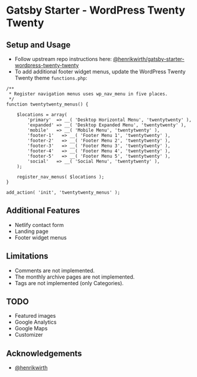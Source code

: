 # Gatsby Starter - WordPress Twenty Twenty

## Setup and Usage

-  Follow upstream repo instructions here: [@henrikwirth/gatsby-starter-wordpress-twenty-twenty](https://github.com/henrikwirth/gatsby-starter-wordpress-twenty-twenty)
-  To add additional footer widget menus, update the WordPress Twenty Twenty theme `functions.php`:

```
/**
 * Register navigation menus uses wp_nav_menu in five places.
 */
function twentytwenty_menus() {

	$locations = array(
		'primary'  => __( 'Desktop Horizontal Menu', 'twentytwenty' ),
		'expanded' => __( 'Desktop Expanded Menu', 'twentytwenty' ),
		'mobile'   => __( 'Mobile Menu', 'twentytwenty' ),
		'footer-1'   => __( 'Footer Menu 1', 'twentytwenty' ),
		'footer-2'   => __( 'Footer Menu 2', 'twentytwenty' ),
		'footer-3'   => __( 'Footer Menu 3', 'twentytwenty' ),
		'footer-4'   => __( 'Footer Menu 4', 'twentytwenty' ),
		'footer-5'   => __( 'Footer Menu 5', 'twentytwenty' ),
		'social'   => __( 'Social Menu', 'twentytwenty' ),
	);

	register_nav_menus( $locations );
}

add_action( 'init', 'twentytwenty_menus' );
```

## Additional Features

-  Netlify contact form
-  Landing page
-  Footer widget menus

## Limitations

-  Comments are not implemented.
-  The monthly archive pages are not implemented.
-  Tags are not implemented (only Categories).

## TODO

-  Featured images
-  Google Analytics
-  Google Maps
-  Customizer

## Acknowledgements

- [@henrikwirth](https://github.com/henrikwirth/gatsby-starter-wordpress-twenty-twenty)

